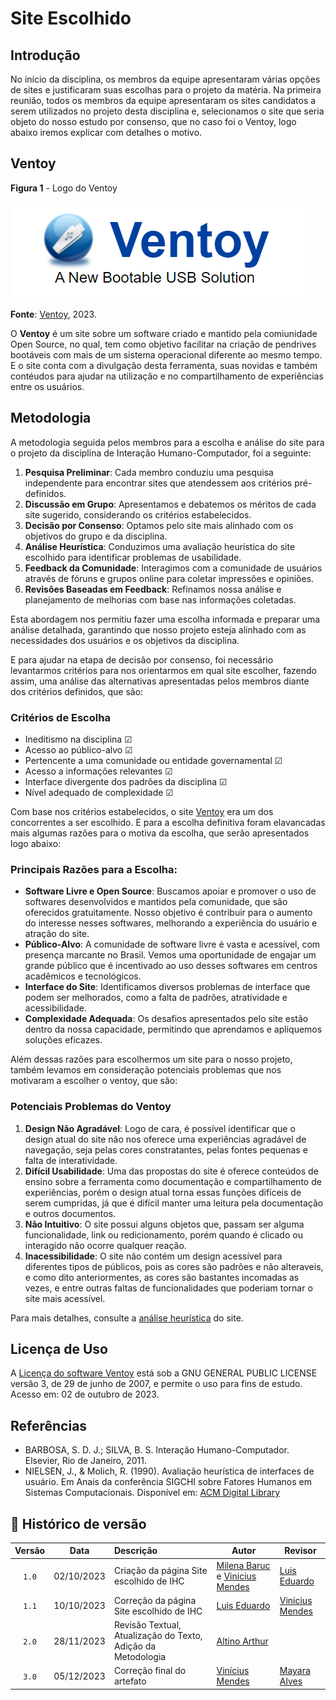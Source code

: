 # Site Escolhido

## Introdução

No início da disciplina, os membros da equipe apresentaram várias opções de sites e justificaram suas escolhas para o projeto da matéria. Na primeira reunião, todos os membros da equipe apresentaram os sites candidatos a serem utilizados no projeto desta disciplina e, selecionamos o site que seria objeto do nosso estudo por consenso, que no caso foi o Ventoy, logo abaixo iremos explicar com detalhes o motivo. 

## Ventoy

**Figura 1** - Logo do Ventoy

![Alt text](../assets/Ventoy-logo.PNG)

**Fonte**: [Ventoy](https://www.ventoy.net/), 2023.

O **Ventoy** é um site sobre um software criado e mantido pela comiunidade Open Source, no qual, tem como objetivo facilitar na criação de pendrives bootáveis com mais de um sistema operacional diferente ao mesmo tempo. E o site conta com a divulgação desta ferramenta, suas novidas e também contéudos para ajudar na utilização e no compartilhamento de experiências entre os usuários.

## Metodologia

A metodologia seguida pelos membros para a escolha e análise do site para o projeto da disciplina de Interação Humano-Computador, foi a seguinte:

1. **Pesquisa Preliminar**: Cada membro conduziu uma pesquisa independente para encontrar sites que atendessem aos critérios pré-definidos.
2. **Discussão em Grupo**: Apresentamos e debatemos os méritos de cada site sugerido, considerando os critérios estabelecidos.
3. **Decisão por Consenso**: Optamos pelo site mais alinhado com os objetivos do grupo e da disciplina.
4. **Análise Heurística**: Conduzimos uma avaliação heurística do site escolhido para identificar problemas de usabilidade.
5. **Feedback da Comunidade**: Interagimos com a comunidade de usuários através de fóruns e grupos online para coletar impressões e opiniões.
6. **Revisões Baseadas em Feedback**: Refinamos nossa análise e planejamento de melhorias com base nas informações coletadas.

Esta abordagem nos permitiu fazer uma escolha informada e preparar uma análise detalhada, garantindo que nosso projeto esteja alinhado com as necessidades dos usuários e os objetivos da disciplina.

E para ajudar na etapa de decisão por consenso, foi necessário levantarmos critérios para nos orientarmos em qual site escolher, fazendo assim, uma análise das alternativas apresentadas pelos membros diante dos critérios definidos, que são:

### Critérios de Escolha 

- Ineditismo na disciplina ☑
- Acesso ao público-alvo ☑
- Pertencente a uma comunidade ou entidade governamental ☑
- Acesso a informações relevantes ☑
- Interface divergente dos padrões da disciplina ☑
- Nível adequado de complexidade ☑


Com base nos critérios estabelecidos, o site [Ventoy](https://www.ventoy.net/en/index.html) era um dos concorrentes a ser escolhido. E para a escolha definitiva foram elavancadas mais algumas razões para o motiva da escolha, que serão apresentados logo abaixo:

### Principais Razões para a Escolha:

- **Software Livre e Open Source**: Buscamos apoiar e promover o uso de softwares desenvolvidos e mantidos pela comunidade, que são oferecidos gratuitamente. Nosso objetivo é contribuir para o aumento do interesse nesses softwares, melhorando a experiência do usuário e atração do site.
- **Público-Alvo**: A comunidade de software livre é vasta e acessível, com presença marcante no Brasil. Vemos uma oportunidade de engajar um grande público que é incentivado ao uso desses softwares em centros acadêmicos e tecnológicos.
- **Interface do Site**: Identificamos diversos problemas de interface que podem ser melhorados, como a falta de padrões, atratividade e acessibilidade.
- **Complexidade Adequada**: Os desafios apresentados pelo site estão dentro da nossa capacidade, permitindo que aprendamos e apliquemos soluções eficazes.

Além dessas razões para escolhermos um site para o nosso projeto, também levamos em consideração potenciais problemas que nos motivaram a escolher o ventoy, que são:

### Potenciais Problemas do Ventoy

1. **Design Não Agradável**: Logo de cara, é possível identificar que o design atual do site não nos oferece uma experiências agradável de navegação, seja pelas cores constratantes, pelas fontes pequenas e falta de interatividade.
2. **Difícil Usabilidade**: Uma das propostas do site é oferece conteúdos de ensino sobre a ferramenta como documentação e compartilhamento de experiências, porém o design atual torna essas funções difíceis de serem cumpridas, já que é difícil manter uma leitura pela documentação e outros documentos.
3. **Não Intuitivo**: O site possui alguns objetos que, passam ser alguma funcionalidade, link ou redicionamento, porém quando é clicado ou interagido  não ocorre qualquer reação.
4. **Inacessibilidade**: O site não contém um design acessível para diferentes tipos de públicos, pois as cores são padrões e não alteraveis, e como dito anteriormentes, as cores são bastantes incomadas as vezes, e entre outras faltas de funcionalidades que poderiam tornar o site mais acessível.

Para mais detalhes, consulte a [análise heurística](avaliacoes/AvaliacaoVentoy.pdf) do site.

## Licença de Uso

A [Licença do software Ventoy](../assets/Licenca_uso) está sob a GNU GENERAL PUBLIC LICENSE versão 3, de 29 de junho de 2007, e permite o uso para fins de estudo. Acesso em: 02 de outubro de 2023.

## Referências

- BARBOSA, S. D. J.; SILVA, B. S. Interação Humano-Computador. Elsevier, Rio de Janeiro, 2011.
- NIELSEN, J., & Molich, R. (1990). Avaliação heurística de interfaces de usuário. Em Anais da conferência SIGCHI sobre Fatores Humanos em Sistemas Computacionais. Disponível em: [ACM Digital Library](https://dl.acm.org/doi/10.1145/97243.97281)

## 📑 Histórico de versão

| Versão| Data      | Descrição | Autor | Revisor       |
| :-:   | :-:       | :--       | --    | --            |
| `1.0`   |02/10/2023 |Criação da página Site escolhido de IHC| [Milena Baruc](https://github.com/MilenaBaruc) e [Vinicius Mendes](https://github.com/yabamiah)  | [Luis Eduardo](https://github.com/LuisMiranda10) |
| `1.1`   |10/10/2023 |Correção da página Site escolhido de IHC|[Luis Eduardo](https://github.com/LuisMiranda10) | [Vinicius Mendes](https://github.com/yabamiah) |
| `2.0`   |28/11/2023 |Revisão Textual, Atualização do Texto, Adição da Metodologia|[Altino Arthur](https://github.com/arthurrochamoreira) | [](https://github.com/) |
| `3.0` | 05/12/2023 | Correção final do artefato | [Vinícius Mendes](https://github.com/yabamiah) | [Mayara Alves](https://github.com/Mayara-tech) |

